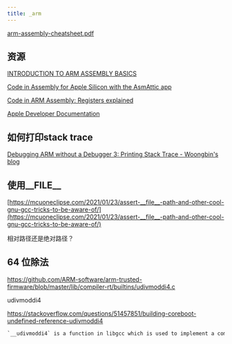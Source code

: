```yaml
---
title: _arm
---
```


[arm-assembly-cheatsheet.pdf](assets/arm-assembly-cheatsheet.pdf)

## 资源

[INTRODUCTION TO ARM ASSEMBLY BASICS](https://azeria-labs.com/writing-arm-assembly-part-1/)

[Code in Assembly for Apple Silicon with the AsmAttic app](https://eclecticlight.co/2021/06/07/code-in-assembly-for-apple-silicon-with-the-asmattic-app/)

[Code in ARM Assembly: Registers explained](https://eclecticlight.co/2021/06/16/code-in-arm-assembly-registers-explained/)

[Apple Developer Documentation](https://developer.apple.com/documentation/xcode/writing-arm64-code-for-apple-platforms)

## 如何打印stack trace

[Debugging ARM without a Debugger 3: Printing Stack Trace - Woongbin's blog](https://wbk.one/article/6/debugging-arm-without-a-debugger-3-printing-stack-trace)

## 使用__FILE__

[https://mcuoneclipse.com/2021/01/23/assert-__file__-path-and-other-cool-gnu-gcc-tricks-to-be-aware-of/](https://mcuoneclipse.com/2021/01/23/assert-__file__-path-and-other-cool-gnu-gcc-tricks-to-be-aware-of/)

相对路径还是绝对路径？

## 64 位除法

https://github.com/ARM-software/arm-trusted-firmware/blob/master/lib/compiler-rt/builtins/udivmoddi4.c

udivmoddi4

https://stackoverflow.com/questions/51457851/building-coreboot-undefined-reference-udivmoddi4

```c
`__udivmoddi4` is a function in libgcc which is used to implement a combined unsigned division/modulo operation for what GCC calls DI mode (doubled-up integers, 64-bit on i686)
```